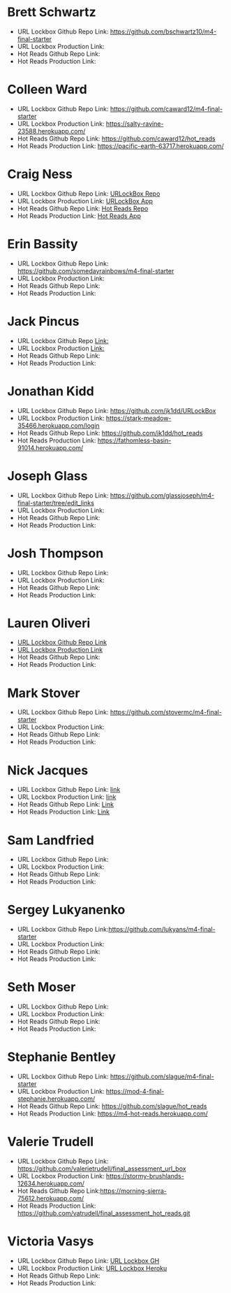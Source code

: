 # Brett Schwartz

- URL Lockbox Github Repo Link: https://github.com/bschwartz10/m4-final-starter
- URL Lockbox Production Link: 
- Hot Reads Github Repo Link:
- Hot Reads Production Link: 

# Colleen Ward

- URL Lockbox Github Repo Link: https://github.com/caward12/m4-final-starter
- URL Lockbox Production Link: https://salty-ravine-23588.herokuapp.com/
- Hot Reads Github Repo Link: https://github.com/caward12/hot_reads
- Hot Reads Production Link: https://pacific-earth-63717.herokuapp.com/

# Craig Ness

- URL Lockbox Github Repo Link: [URLockBox Repo](https://github.com/NessEFC/m4-final-starter)
- URL Lockbox Production Link: [URLockBox App](https://polar-plateau-61904.herokuapp.com/)
- Hot Reads Github Repo Link: [Hot Reads Repo](https://github.com/NessEFC/hot_reads)
- Hot Reads Production Link: [Hot Reads App](https://obscure-caverns-10564.herokuapp.com/)

# Erin Bassity

- URL Lockbox Github Repo Link: https://github.com/somedayrainbows/m4-final-starter
- URL Lockbox Production Link: 
- Hot Reads Github Repo Link:
- Hot Reads Production Link: 

# Jack Pincus

- URL Lockbox Github Repo [Link:](https://github.com/jwpincus/m4-final-starter)
- URL Lockbox Production [Link:](https://safe-beach-18611.herokuapp.com/)
- Hot Reads Github Repo Link:
- Hot Reads Production Link: 

# Jonathan Kidd

- URL Lockbox Github Repo Link: https://github.com/jk1dd/URLockBox
- URL Lockbox Production Link: https://stark-meadow-35466.herokuapp.com/login
- Hot Reads Github Repo Link: https://github.com/jk1dd/hot_reads
- Hot Reads Production Link: https://fathomless-basin-91014.herokuapp.com/

# Joseph Glass

- URL Lockbox Github Repo Link: https://github.com/glassjoseph/m4-final-starter/tree/edit_links
- URL Lockbox Production Link: 
- Hot Reads Github Repo Link:
- Hot Reads Production Link: 

# Josh Thompson

- URL Lockbox Github Repo Link:
- URL Lockbox Production Link: 
- Hot Reads Github Repo Link:
- Hot Reads Production Link: 

# Lauren Oliveri

- [URL Lockbox Github Repo Link](https://github.com/lao9/URLockBox) 
- [URL Lockbox Production Link](https://loliveri-urlockbox.herokuapp.com/login) 
- Hot Reads Github Repo Link:
- Hot Reads Production Link: 

# Mark Stover

- URL Lockbox Github Repo Link: https://github.com/stovermc/m4-final-starter
- URL Lockbox Production Link: 
- Hot Reads Github Repo Link:
- Hot Reads Production Link: 

# Nick Jacques

- URL Lockbox Github Repo Link: [link](https://github.com/NicholasJacques/URLockbox)
- URL Lockbox Production Link: [link](https://secret-ocean-16532.herokuapp.com)
- Hot Reads Github Repo Link: [Link](https://github.com/NicholasJacques/hot_reads)
- Hot Reads Production Link:  [Link](https://ndj-hot-reads.herokuapp.com/)

# Sam Landfried

- URL Lockbox Github Repo Link:
- URL Lockbox Production Link: 
- Hot Reads Github Repo Link:
- Hot Reads Production Link: 

# Sergey Lukyanenko

- URL Lockbox Github Repo Link:https://github.com/lukyans/m4-final-starter
- URL Lockbox Production Link: 
- Hot Reads Github Repo Link:
- Hot Reads Production Link: 

# Seth Moser

- URL Lockbox Github Repo Link:
- URL Lockbox Production Link: 
- Hot Reads Github Repo Link:
- Hot Reads Production Link: 

# Stephanie Bentley

- URL Lockbox Github Repo Link: https://github.com/slague/m4-final-starter
- URL Lockbox Production Link: https://mod-4-final-stephanie.herokuapp.com/
- Hot Reads Github Repo Link: https://github.com/slague/hot_reads
- Hot Reads Production Link: https://m4-hot-reads.herokuapp.com/

# Valerie Trudell

- URL Lockbox Github Repo Link: https://github.com/valerietrudell/final_assessment_url_box
- URL Lockbox Production Link: https://stormy-brushlands-12634.herokuapp.com/
- Hot Reads Github Repo Link:https://morning-sierra-75612.herokuapp.com/
- Hot Reads Production Link: https://github.com/vatrudell/final_assessment_hot_reads.git

# Victoria Vasys

- URL Lockbox Github Repo Link: [URL Lockbox GH](https://github.com/VictoriaVasys/Final-Assessment/)
- URL Lockbox Production Link: [URL Lockbox Heroku](http://vv-m4-final-assessment.herokuapp.com/)
- Hot Reads Github Repo Link:
- Hot Reads Production Link: 

